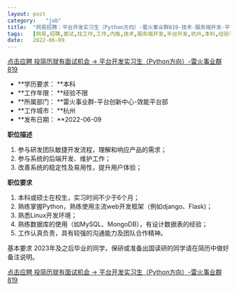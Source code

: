 ```yaml
---
layout:	post
category:	"job"
title:	"网易招聘：平台开发实习生（Python方向）-雷火事业群819-技术-服务端开发-平台开发-杭州本科经验不限"
tags:	[网易,招聘,面试,找工作,工作,内推,技术,服务端开发,平台开发,杭州,本科,经验不限]
date:	2022-06-09
---
```


[点击应聘 投简历就有面试机会 -> 平台开发实习生（Python方向）-雷火事业群819](http://mobile.bole.netease.com/bole/boleDetail?id=36591&employeeId=346f03c3cda5f04c&key=all)



- **学历要求： **本科
- **工作年限： **经验不限
- **所属部门： **雷火事业群-平台创新中心-效能平台部
- **工作城市： **杭州
- **发布日期： **2022-06-09



**职位描述**
1. 参与研发团队敏捷开发流程，理解和响应产品的需求；
2. 参与系统的后端开发、维护工作；
3. 改善系统的稳定性及易用性，提升用户体验；





**职位要求**
1. 本科或硕士在校生，实习时间不少于6个月；
2. 熟练掌握Python，熟练使用主流web开发框架（例如django、Flask)；
3. 熟悉Linux开发环境；
4. 熟练数据库的使用（如MySQL、MongoDB），有设计数据表的经验；
5. 工作认真负责，具有较强的沟通能力及团队合作精神。

基本要求
2023年及之后毕业的同学，保研或准备出国读研的同学请在简历中做好备注说明。




[点击应聘 投简历就有面试机会 -> 平台开发实习生（Python方向）-雷火事业群819](http://mobile.bole.netease.com/bole/boleDetail?id=36591&employeeId=346f03c3cda5f04c&key=all)